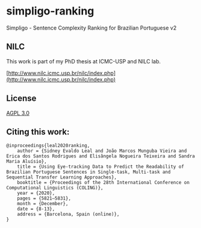 # simpligo-ranking
Simpligo - Sentence Complexity Ranking for Brazilian Portuguese v2

## NILC
This work is part of my PhD thesis at ICMC-USP and NILC lab.

[http://www.nilc.icmc.usp.br/nilc/index.php](http://www.nilc.icmc.usp.br/nilc/index.php)

## License
[AGPL 3.0](https://www.gnu.org/licenses/agpl-3.0.pt-br.html)


## Citing this work:
````
@inproceedings{leal2020ranking,
    author = {Sidney Evaldo Leal and João Marcos Munguba Vieira and Erica dos Santos Rodrigues and Elisângela Nogueira Teixeira and Sandra Maria Aluísio},
    title = {Using Eye-tracking Data to Predict the Readability of Brazilian Portuguese Sentences in Single-task, Multi-task and Sequential Transfer Learning Approaches},
    booktitle = {Proceedings of the 28th International Conference on Computational Linguistics (COLING)},
    year = {2020},
    pages = {5821–5831},
    month = {December},
    date = {8-13},
    address = {Barcelona, Spain (online)},
}
````
